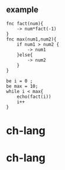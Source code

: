 ## example

```
fnc fact(num){
    -> num*fact(-1)
}
fnc max(num1,num2){
    if num1 > num2 {
        -> num1
    }else{
        -> num2
    }
}

be i = 0 ;
be max = 10;
while i < max{
    echo(fact(i))
    i++
}
```
# ch-lang
# ch-lang
